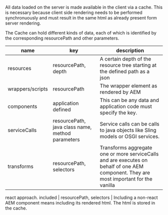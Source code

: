 All data loaded on the server is made available in the client via a cache. This is necessary because client side
rendering needs to be performed synchronuously and must result in the same html as already present form server rendering.

The Cache can hold different kinds of data, each of which is identified by the corresponding resourcePath and 
other parameters.

name | key | description
---|---|---
resources|resourcePath, depth| A certain depth of the resource tree starting at the defined path as a json
wrappers/scripts | resourcePath | The wrapper element as rendered by AEM
components | application defined | This can be any data and application code must specify the key.
serviceCalls | resourcePath, java class name, method parameters | Service calls can be calls to java objects like Sling models or OSGI services.
transforms | resourcePath, selectors| Transforms aggregate one or more serviceCalls and are executes on behalf of one AEM component. They are most important for the vanilla 
react approach.
included | resourcePath, selectors | Including a non-react AEM component means including its rendered html. The html is stored in the cache.


